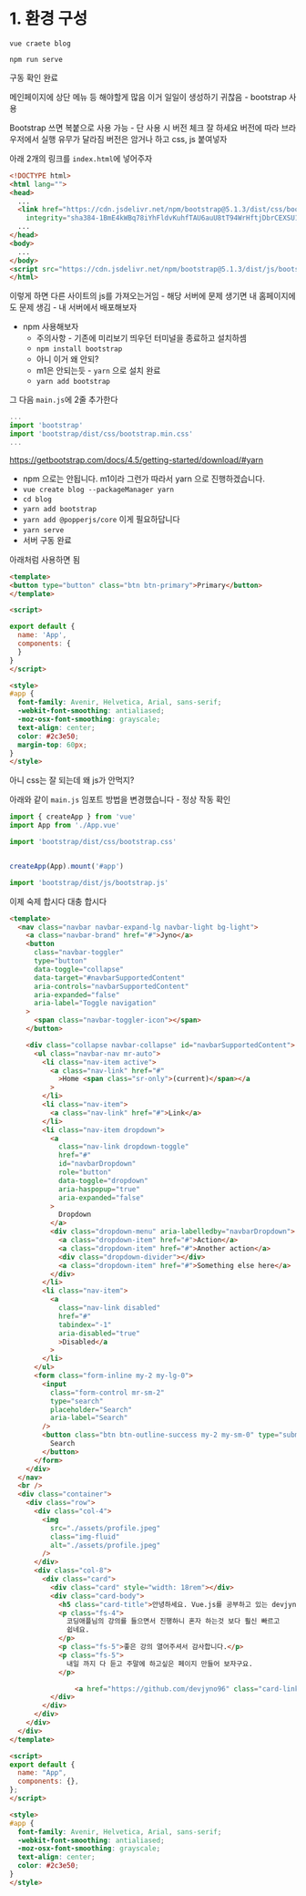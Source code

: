 # 1. 환경 구성

`vue craete blog`

`npm run serve`

구동 확인 완료

메인페이지에 상단 메뉴 등 해야할게 많음
이거 일일이 생성하기 귀찮음 - bootstrap 사용

Bootstrap 쓰면 복붙으로 사용 가능 - 단 사용 시 버전 체크 잘 하세요
버전에 따라 브라우저에서 실행 유무가 달라짐
버전은 암거나 하고 css, js 붙여넣자

아래 2개의 링크를 `index.html`에 넣어주자

```HTML
<!DOCTYPE html>
<html lang="">
<head>
  ...
  <link href="https://cdn.jsdelivr.net/npm/bootstrap@5.1.3/dist/css/bootstrap.min.css" rel="stylesheet"
    integrity="sha384-1BmE4kWBq78iYhFldvKuhfTAU6auU8tT94WrHftjDbrCEXSU1oBoqyl2QvZ6jIW3" crossorigin="anonymous">
  ...
</head>
<body>
  ...
</body>
<script src="https://cdn.jsdelivr.net/npm/bootstrap@5.1.3/dist/js/bootstrap.bundle.min.js" integrity="sha384-ka7Sk0Gln4gmtz2MlQnikT1wXgYsOg+OMhuP+IlRH9sENBO0LRn5q+8nbTov4+1p" crossorigin="anonymous"></script>
</html>
```

이렇게 하면 다른 사이트의 js를 가져오는거임 - 해당 서버에 문제 생기면 내 홈페이지에도 문제 생김 - 내 서버에서 배포해보자
- npm 사용해보자
  - 주의사항 - 기존에 미리보기 띄우던 터미널을 종료하고 설치하셈
  - `npm install bootstrap`
  - 아니 이거 왜 안되?
  - m1은 안되는듯 - `yarn` 으로 설치 완료
  - `yarn add bootstrap`

그 다음 `main.js`에 2줄 추가한다
```js
...
import 'bootstrap'
import 'bootstrap/dist/css/bootstrap.min.css'
...
```

https://getbootstrap.com/docs/4.5/getting-started/download/#yarn
- npm 으로는 안됩니다. m1이라 그런가 따라서 yarn 으로 진행하겠습니다.
- `vue create blog --packageManager yarn`
- `cd blog`
- `yarn add bootstrap`
- `yarn add @popperjs/core` 이게 필요하답니다
- `yarn serve`
- 서버 구동 완료
  
아래처럼 사용하면 됨

```HTML
<template>
<button type="button" class="btn btn-primary">Primary</button>
</template>

<script>

export default {
  name: 'App',
  components: {
  }
}
</script>

<style>
#app {
  font-family: Avenir, Helvetica, Arial, sans-serif;
  -webkit-font-smoothing: antialiased;
  -moz-osx-font-smoothing: grayscale;
  text-align: center;
  color: #2c3e50;
  margin-top: 60px;
}
</style>
```

아니 css는 잘 되는데 왜 js가 안먹지?

아래와 같이 `main.js` 임포트 방법을 변경했습니다 - 정상 작동 확인
```js
import { createApp } from 'vue'
import App from './App.vue'

import 'bootstrap/dist/css/bootstrap.css'


createApp(App).mount('#app')

import 'bootstrap/dist/js/bootstrap.js'
```

이제 숙제 합시다
대충 합시다
```HTML
<template>
  <nav class="navbar navbar-expand-lg navbar-light bg-light">
    <a class="navbar-brand" href="#">Jyno</a>
    <button
      class="navbar-toggler"
      type="button"
      data-toggle="collapse"
      data-target="#navbarSupportedContent"
      aria-controls="navbarSupportedContent"
      aria-expanded="false"
      aria-label="Toggle navigation"
    >
      <span class="navbar-toggler-icon"></span>
    </button>

    <div class="collapse navbar-collapse" id="navbarSupportedContent">
      <ul class="navbar-nav mr-auto">
        <li class="nav-item active">
          <a class="nav-link" href="#"
            >Home <span class="sr-only">(current)</span></a
          >
        </li>
        <li class="nav-item">
          <a class="nav-link" href="#">Link</a>
        </li>
        <li class="nav-item dropdown">
          <a
            class="nav-link dropdown-toggle"
            href="#"
            id="navbarDropdown"
            role="button"
            data-toggle="dropdown"
            aria-haspopup="true"
            aria-expanded="false"
          >
            Dropdown
          </a>
          <div class="dropdown-menu" aria-labelledby="navbarDropdown">
            <a class="dropdown-item" href="#">Action</a>
            <a class="dropdown-item" href="#">Another action</a>
            <div class="dropdown-divider"></div>
            <a class="dropdown-item" href="#">Something else here</a>
          </div>
        </li>
        <li class="nav-item">
          <a
            class="nav-link disabled"
            href="#"
            tabindex="-1"
            aria-disabled="true"
            >Disabled</a
          >
        </li>
      </ul>
      <form class="form-inline my-2 my-lg-0">
        <input
          class="form-control mr-sm-2"
          type="search"
          placeholder="Search"
          aria-label="Search"
        />
        <button class="btn btn-outline-success my-2 my-sm-0" type="submit">
          Search
        </button>
      </form>
    </div>
  </nav>
  <br />
  <div class="container">
    <div class="row">
      <div class="col-4">
        <img
          src="./assets/profile.jpeg"
          class="img-fluid"
          alt="./assets/profile.jpeg"
        />
      </div>
      <div class="col-8">
        <div class="card">
          <div class="card" style="width: 18rem"></div>
          <div class="card-body">
            <h5 class="card-title">안녕하세요. Vue.js를 공부하고 있는 devjyno96 입니다.</h5>
            <p class="fs-4">
              코딩애플님의 강의를 들으면서 진행하니 혼자 하는것 보다 훨신 빠르고
              쉽네요.
            </p>
            <p class="fs-5">좋은 강의 열어주셔서 감사합니다.</p>
            <p class="fs-5">
              내일 까지 다 듣고 주말에 하고싶은 페이지 만들어 보자구요.
            </p>

                <a href="https://github.com/devjyno96" class="card-link">github</a>
          </div>
        </div>
      </div>
    </div>
  </div>
</template>

<script>
export default {
  name: "App",
  components: {},
};
</script>

<style>
#app {
  font-family: Avenir, Helvetica, Arial, sans-serif;
  -webkit-font-smoothing: antialiased;
  -moz-osx-font-smoothing: grayscale;
  text-align: center;
  color: #2c3e50;
}
</style>
```